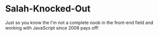 # Salah-Knocked-Out
Just so you know the I'm not a complete noob in the front-end field and working with JavaScript since 2008 pays off!
